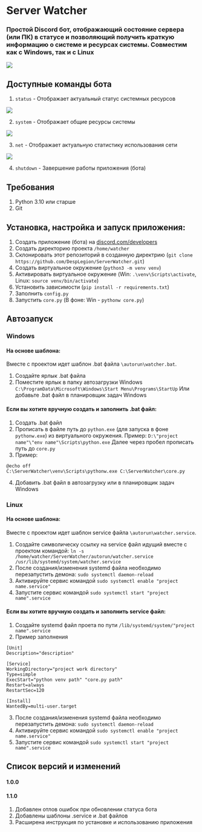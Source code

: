 # Server Watcher

### Простой Discord бот, отображающий состояние сервера (или ПК) в статусе и позволяющий получить краткую информацию о системе и ресурсах системы. Совместим как с Windows, так и с Linux

![](https://i.ibb.co/yN0WFYG/watchers.jpg)

## Доступные команды бота
1) `status` - Отображает актуальный статус системных ресурсов

![](https://i.ibb.co/tm3bzm2/sys-status.jpg)

2) `system` - Отображает общие ресурсы системы

![](https://i.ibb.co/vv4Ht6X/Sys-info.jpg)

3) `net` - Отображает актуальную статистику использования сети

![](https://i.ibb.co/vVdqhxw/net-status.jpg)

4) `shutdown` - Завершение работы приложения (бота)

## Требования
1) Python 3.10 или старше
2) Git

## Установка, настройка и запуск приложения:
1) Создать приложение (бота) на [discord.com/developers](https://discord.com/developers/applications/)
2) Создать директорию проекта `/home/watcher`
3) Склонировать этот репозиторий в созданную директрию (`git clone https://github.com/DespLegion/ServerWatcher.git`)
4) Создать виртуальное окружение (`python3 -m venv venv`)
5) Активировать виртуальное окружение (Win: `.\venv\Scripts\activate`, Linux: `source venv/bin/activate`)
6) Установить зависимости (`pip install -r requirements.txt`)
7) Заполнить `config.py`
8) Запустить `core.py` (В фоне: Win - `pythonw core.py`)

## Автозапуск
### Windows

#### На основе шаблона:

Вместе с проектом идет шаблон .bat файла `\autorun\watcher.bat`.
1) Создайте ярлык .bat файла
2) Поместите ярлык в папку автозагрузки Windows `C:\ProgramData\Microsoft\Windows\Start Menu\Programs\StartUp`
Или добавьте .bat файл в планировщик задач Windows

#### Если вы хотите вручную создать и заполнить .bat файл:
1) Создать .bat файл
2) Прописать в файле путь до `python.exe` (для запуска в фоне `pythonw.exe`) из виртуального окружения. Пример: `D:\"project name"\"env name"\Scripts\python.exe` Далее через пробел прописать путь до `core.py`
3) Пример: 
```
@echo off
C:\ServerWatcher\venv\Scripts\pythonw.exe C:\ServerWatcher\core.py
```
4) Добавить .bat файл в автозагрузку или в планировщик задач Windows

### Linux

#### На основе шаблона:
Вместе с проектом идет шаблон service файла `\autorun\watcher.service`. 
1) Создайте символическу ссылку на service файл идущий вместе с проектом командой: `ln -s /home/watcher/ServerWatcher/autorun/watcher.service /usr/lib/systemd/system/watcher.service`
2) После создания/изменения systemd файла необходимо перезапустить демона: `sudo systemctl daemon-reload`
3) Активируйте сервис командой `sudo systemctl enable "project name.service"`
4) Запустите сервис командой `sudo systemctl start "project name".service`

#### Если вы хотите вручную создать и заполнить service файл:
1) Создайте systemd файл проета по пути `/lib/systemd/system/"project name".service`
2) Пример заполнения 
``` 
[Unit]
Description="description"

[Service]
WorkingDirectory="project work directory"
Type=simple
ExecStart="python venv path" "core.py path"
Restart=always
RestartSec=120

[Install]
WantedBy=multi-user.target
```
3) После создания/изменения systemd файла необходимо перезапустить демона: `sudo systemctl daemon-reload`
4) Активируйте сервис командой `sudo systemctl enable "project name.service"`
5) Запустите сервис командой `sudo systemctl start "project name".service`

## Список версий и изменений
#### 1.0.0

#### 1.1.0
1) Добавлен отлов ошибок при обновлении статуса бота
2) Добавлены шаблоны .service и .bat файлов
3) Расширена инструкция по установке и использованию приложения